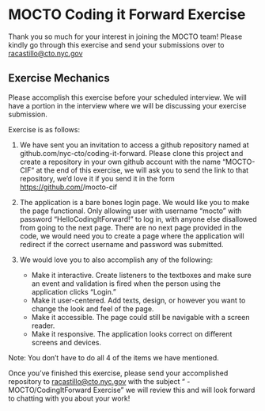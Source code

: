 # MOCTO Coding it Forward Exercise

Thank you so much for your interest in joining the MOCTO team! Please kindly go through this exercise and send your submissions over to racastillo@cto.nyc.gov

## Exercise Mechanics
Please accomplish this exercise before your scheduled interview. We will have a portion in the interview where we will be discussing your exercise submission.

Exercise is as follows:

1. We have sent you an invitation to access a github repository named at github.com/nyc-cto/coding-it-forward. Please clone this project and create a repository in your own github account with the name “MOCTO-CIF“ at the end of this exercise, we will ask you to send the link to that repository, we’d love it if you send it in the form https://github.com/<your username>/mocto-cif


2. The application is a bare bones login page. We would like you to make the page functional. Only allowing user with username “mocto” with password “HelloCodingItForward!” to log in, with anyone else disallowed from going to the next page. There are no next page provided in the code, we would need you to create a page where the application will redirect if the correct username and password was submitted. 


3. We would love you to also accomplish any of the following:
    
    * Make it interactive. Create listeners to the textboxes and make sure an event and validation is fired when the person using the application clicks “Login.”
    * Make it user-centered. Add texts, design, or however you want to change the look and feel of the page.
    * Make it accessible. The page could still be navigable with a screen reader.
    * Make it responsive. The application looks correct on different screens and devices.

Note: You don’t have to do all 4 of the items we have mentioned. 

Once you’ve finished this exercise, please send your accomplished repository to racastillo@cto.nyc.gov with the subject “<Name> - MOCTO/CodingItForward Exercise” we will review this and will look forward to chatting with you about your work!

